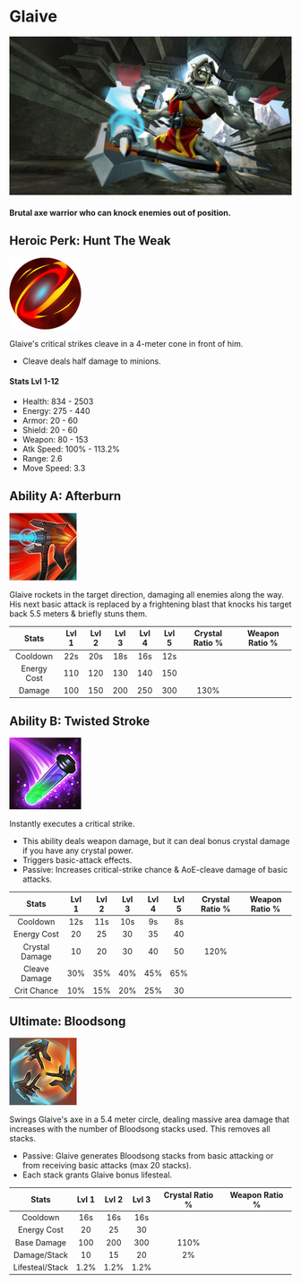 # Glaive

![](../../.gitbook/assets/image%20%28184%29.png)

#### Brutal axe warrior who can knock enemies out of position.

## Heroic Perk: Hunt The Weak

![Hunt the Weak](../../.gitbook/assets/image%20%2860%29.png)

Glaive's critical strikes cleave in a 4-meter cone in front of him.

* Cleave deals half damage to minions.

#### Stats Lvl 1-12

* Health: 834 - 2503
* Energy: 275 - 440
* Armor: 20 - 60
* Shield: 20 - 60
* Weapon: 80 - 153
* Atk Speed: 100% - 113.2%
* Range: 2.6
* Move Speed: 3.3

## Ability A: Afterburn

![Afterburn](../../.gitbook/assets/image%20%28364%29.png)

Glaive rockets in the target direction, damaging all enemies along the way. His next basic attack is replaced by a frightening blast that knocks his target back 5.5 meters & briefly stuns them.

| Stats | Lvl 1 | Lvl 2 | Lvl 3 | Lvl 4 | Lvl 5 | Crystal      Ratio % | Weapon     Ratio % |
| :---: | :---: | :---: | :---: | :---: | :---: | :---: | :---: |
| Cooldown | 22s | 20s | 18s | 16s | 12s |  |  |
| Energy       Cost | 110 | 120 | 130 | 140 | 150 |  |  |
| Damage | 100 | 150 | 200 | 250 | 300 | 130% |  |

## Ability B: Twisted Stroke

![Twisted Stroke](../../.gitbook/assets/image%20%2840%29.png)

Instantly executes a critical strike.

* This ability deals weapon damage, but it can deal bonus crystal damage if you have any crystal power.
* Triggers basic-attack effects.
* Passive: Increases critical-strike chance & AoE-cleave damage of basic attacks.

| Stats | Lvl 1 | Lvl 2 | Lvl 3 | Lvl 4 | Lvl 5 | Crystal      Ratio % | Weapon     Ratio % |
| :---: | :---: | :---: | :---: | :---: | :---: | :---: | :---: |
| Cooldown | 12s | 11s | 10s | 9s | 8s |  |  |
| Energy       Cost | 20 | 25 | 30 | 35 | 40 |  |  |
| Crystal       Damage | 10 | 20 | 30 | 40 | 50 | 120% |  |
| Cleave       Damage | 30% | 35% | 40% | 45% | 65% |  |  |
| Crit Chance | 10% | 15% | 20% | 25% | 30 |  |  |

## Ultimate: Bloodsong

![Bloodsong](../../.gitbook/assets/image%20%2891%29.png)

Swings Glaive's axe in a 5.4 meter circle, dealing massive area damage that increases with the number of Bloodsong stacks used. This removes all stacks.

* Passive: Glaive generates Bloodsong stacks from basic attacking or from receiving basic attacks \(max 20 stacks\).
* Each stack grants Glaive bonus lifesteal.

| Stats | Lvl 1 | Lvl 2 | Lvl 3 | Crystal Ratio % | Weapon Ratio % |
| :---: | :---: | :---: | :---: | :---: | :---: |
| Cooldown | 16s | 16s | 16s |  |  |
| Energy Cost | 20 | 25 | 30 |  |  |
| Base Damage | 100 | 200 | 300 | 110% |  |
| Damage/Stack | 10 | 15 | 20 | 2% |  |
| Lifesteal/Stack | 1.2% | 1.2% | 1.2% |  |  |

